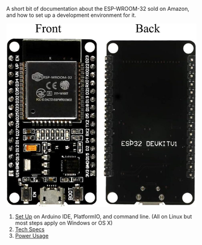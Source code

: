 A short bit of documentation about the ESP-WROOM-32 sold on Amazon, and how to set up a development environment for it.

![](pinout/devkitv1-30pin-photo.jpg)

1. [Set Up](HOWTO.md) on Arduino IDE, PlatformIO, and command line. (All on Linux but most steps apply on Windows or OS X)
2. [Tech Specs](ABOUT.md)
3. [Power Usage](POWER.md)
